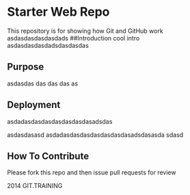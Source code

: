 # Starter Web Repo

This repository is for showing how Git and GitHub work
asdasdasdasdasdads
##Introduction
cool intro asdasdasdasdadsdasdasdas
## Purpose
asdasdas das das das as 
## Deployment
asdadasdasdasdasdasdasdasadsdas

asdasdasasd
asdadasdasdasdasdasdasdasadsdasasda
sdasd

## How To Contribute
Please fork this repo and then issue pull requests for review

2014 GIT.TRAINING